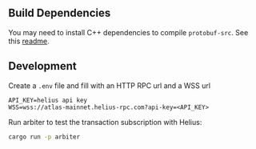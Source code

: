 ## Build Dependencies

You may need to install C++ dependencies to compile `protobuf-src`.
See this [readme](https://github.com/protocolbuffers/protobuf/blob/main/src/README.md).

## Development

Create a `.env` file and fill with an HTTP RPC url and a WSS url

```.dotenv
API_KEY=helius api key
WSS=wss://atlas-mainnet.helius-rpc.com?api-key=<API_KEY>
```

Run arbiter to test the transaction subscription with Helius:

```bash
cargo run -p arbiter
```
